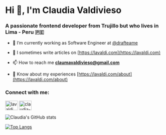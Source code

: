 # Hi 👋, I'm Claudia Valdivieso
### A passionate frontend developer from Trujillo but who lives in Lima - Peru 🇵🇪

- 🔭 I’m currently working as Software Engineer at [@drafteame](https://github.com/drafteame)

- 📝 I sometimes write articles on [https://lavaldi.com](https://lavaldi.com)

- 📫 How to reach me **claumavaldivieso@gmail.com**

- 📄 Know about my experiences [https://lavaldi.com/about](https://lavaldi.com/about)

<h3 align="left">Connect with me:</h3>
<p align="left">
<a href="https://twitter.com/lavaldi_" target="blank"><img align="center" src="https://raw.githubusercontent.com/rahuldkjain/github-profile-readme-generator/master/src/images/icons/Social/twitter.svg" alt="lavaldi_" height="30" width="40" /></a>
<a href="https://linkedin.com/in/claudia-valdivieso-castillo" target="blank"><img align="center" src="https://raw.githubusercontent.com/rahuldkjain/github-profile-readme-generator/master/src/images/icons/Social/linked-in-alt.svg" alt="claudia-valdivieso-castillo" height="30" width="40" /></a>
</p>

![Claudia's GitHub stats](https://github-readme-stats.vercel.app/api?username=lavaldi&show_icons=true&theme=shades-of-purple)

[![Top Langs](https://github-readme-stats.vercel.app/api/top-langs/?username=lavaldi&layout=compact&theme=shades-of-purple)](https://github.com/lavaldi/github-readme-stats)
